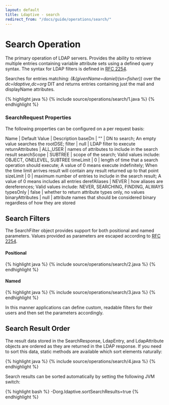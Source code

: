 ```yaml
---
layout: default
title: Ldaptive - search
redirect_from: "/docs/guide/operations/search/"
---
```


# Search Operation

The primary operation of LDAP servers. Provides the ability to retrieve multiple entries containing variable attribute sets using a defined query syntax. The syntax for LDAP filters is defined in [RFC 2254](http://www.ietf.org/rfc/rfc2254.txt).

Searches for entries matching: _(&(givenName=daniel)(sn=fisher))_ over the _dc=ldaptive,dc=org_ DIT and returns entries containing just the mail and displayName attributes.

{% highlight java %}
{% include source/operations/search/1.java %}
{% endhighlight %}

### SearchRequest Properties

The following properties can be configured on a per request basis:

Name | Default Value | Description
baseDn | "" | DN to search; An empty value searches the rootDSE;
filter | null | LDAP filter to execute
returnAttributes | ALL_USER | names of attributes to include in the search result
searchScope | SUBTREE | scope of the search; Valid values include: OBJECT, ONELEVEL, SUBTREE
timeLimit | 0 | length of time that a search operation should execute; A value of 0 means execute indefinitely; When the time limit arrives result will contain any result returned up to that point
sizeLimit | 0 | maximum number of entries to include in the search result; A value of 0 means includes all entries
derefAliases | NEVER | how aliases are dereferences; Valid values include: NEVER, SEARCHING, FINDING, ALWAYS
typesOnly | false | whether to return attribute types only, no values
binaryAttributes | null | attribute names that should be considered binary regardless of how they are stored

## Search Filters

The SearchFilter object provides support for both positional and named parameters. Values provided as parameters are escaped according to [RFC 2254](http://www.ietf.org/rfc/rfc2254.txt).

#### Positional

{% highlight java %}
{% include source/operations/search/2.java %}
{% endhighlight %}

#### Named

{% highlight java %}
{% include source/operations/search/3.java %}
{% endhighlight %}

In this manner applications can define custom, readable filters for their users and then set the parameters accordingly.

## Search Result Order

The result data stored in the SearchResponse, LdapEntry, and LdapAttribute objects are ordered as they are returned in the LDAP response. If you need to sort this data, static methods are available which sort elements naturally:

{% highlight java %}
{% include source/operations/search/4.java %}
{% endhighlight %}

Search results can be sorted automatically by setting the following JVM switch:

{% highlight bash %}
-Dorg.ldaptive.sortSearchResults=true
{% endhighlight %}
